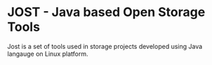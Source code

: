 # JOST - Java based Open Storage Tools

Jost is a set of tools used in storage projects developed using Java langauge on Linux platform.
